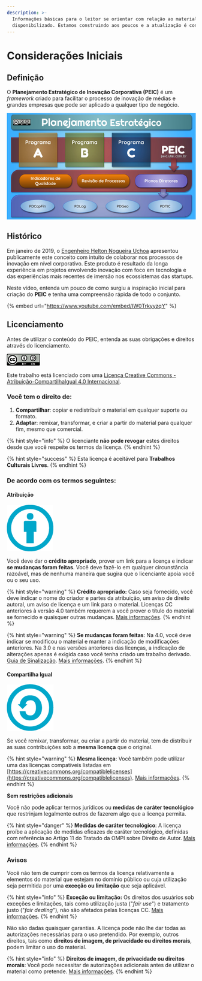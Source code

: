 ```yaml
---
description: >-
  Informações básicas para o leitor se orientar com relação ao material
  disponibilizado. Estamos construindo aos poucos e a atualização é contínua.
---
```


# Considerações Iniciais

## Definição

O **Planejamento Estratégico de Inovação Corporativa \(PEIC\)** é um _framework_ criado para facilitar o processo de inovação de médias e grandes empresas que pode ser aplicado a qualquer tipo de negócio.

![Vers&#xE3;o 1.00 do Infogr&#xE1;fico do PEIC](.gitbook/assets/2019-01-inovacao-apresentacao-do-peic-v01.jpg)

## Histórico

Em janeiro de 2019, o [Engenheiro Helton Nogueira Uchoa](http://helton.uchoa.com) apresentou publicamente este conceito com intuito de colaborar nos processos de inovação em nível corporativo. Este produto é resultado da longa experiência em projetos envolvendo inovação com foco em tecnologia e das experiências mais recentes de imersão nos ecossistemas das startups.

Neste vídeo, entenda um pouco de como surgiu a inspiração inicial para criação do **PEIC** e tenha uma compreensão rápida de todo o conjunto.

{% embed url="https://www.youtube.com/embed/IW0TrkyyzqY" %}

## Licenciamento

Antes de utilizar o conteúdo do PEIC, entenda as suas obrigações e direitos através do licenciamento.

![Atribui&#xE7;&#xE3;o-CompartilhaIgual 4.0 Internacional \(CC BY-SA 4.0\)](.gitbook/assets/88x31-cc-share-alike.png)

Este trabalho está licenciado com uma [Licença Creative Commons - Atribuição-CompartilhaIgual 4.0 Internacional](http://creativecommons.org/licenses/by-sa/4.0/).

### Você tem o direito de:

1. **Compartilhar**: copiar e redistribuir o material em qualquer suporte ou formato.
2. **Adaptar**: remixar, transformar, e criar a partir do material para qualquer fim, mesmo que comercial.

{% hint style="info" %}
O licenciante **não pode revogar** estes direitos desde que você respeite os termos da licença.
{% endhint %}

{% hint style="success" %}
Esta licença é aceitável para **Trabalhos Culturais Livres**.
{% endhint %}

### De acordo com os termos seguintes:

#### Atribuição

![Atribui&#xE7;&#xE3;o](.gitbook/assets/attribution_icon_blue_x2.png)

Você deve dar o **crédito apropriado**, prover um link para a licença e indicar **se mudanças foram feitas**. Você deve fazê-lo em qualquer circunstância razoável, mas de nenhuma maneira que sugira que o licenciante apoia você ou o seu uso. 

{% hint style="warning" %}
**Crédito apropriado:** Caso seja fornecido, você deve indicar o nome do criador e partes da atribuição, um aviso de direito autoral, um aviso de licença e um link para o material. Licenças CC anteriores à versão 4.0 também requerem a você prover o título do material se fornecido e quaisquer outras mudanças. [Mais informações](https://wiki.creativecommons.org/License_Versions#Detailed_attribution_comparison_chart).
{% endhint %}

{% hint style="warning" %}
**Se mudanças foram feitas**: Na 4.0, você deve indicar se modificou o material e manter a indicação de modificações anteriores. Na 3.0 e nas versões anteriores das licenças, a indicação de alterações apenas é exigida caso você tenha criado um trabalho derivado. [Guia de Sinalização](https://wiki.creativecommons.org/Best_practices_for_attribution#This_is_a_good_attribution_for_material_you_modified_slightly). [Mais informações](https://wiki.creativecommons.org/License_Versions#Modifications_and_adaptations_must_be_marked_as_such).
{% endhint %}

#### Compartilha Igual

![Compartilha Igual](.gitbook/assets/sa_blue_x2.png)

Se você remixar, transformar, ou criar a partir do material, tem de distribuir as suas contribuições sob a **mesma licença** que o original.

{% hint style="warning" %}
**Mesma licença**: Você também pode utilizar uma das licenças compatíveis listadas em [https://creativecommons.org/compatiblelicenses](https://creativecommons.org/compatiblelicenses). [Mais informações](https://wiki.creativecommons.org/FAQ#If_I_derive_or_adapt_material_offered_under_a_Creative_Commons_license.2C_which_CC_license.28s.29_can_I_use.3F).
{% endhint %}

**Sem restrições adicionais**

Você não pode aplicar termos jurídicos ou **medidas de caráter tecnológico** que restrinjam legalmente outros de fazerem algo que a licença permita.

{% hint style="danger" %}
**Medidas de caráter tecnológico**: A licença proíbe a aplicação de medidas eficazes de caráter tecnológico, definidas com referência ao Artigo 11 do Tratado da OMPI sobre Direito de Autor. [Mais informações](https://wiki.creativecommons.org/License_Versions#Application_of_effective_technological_measures_by_users_of_CC-licensed_works_prohibited).
{% endhint %}

### Avisos

Você não tem de cumprir com os termos da licença relativamente a elementos do material que estejam no domínio público ou cuja utilização seja permitida por uma **exceção ou limitação** que seja aplicável.

{% hint style="info" %}
**Exceção ou limitação:** Os direitos dos usuários sob exceções e limitações, tais como utilização justa \("_fair use_"\) e tratamento justo \("_fair dealing_"\), não são afetados pelas licenças CC. [Mais informações](https://wiki.creativecommons.org/Frequently_Asked_Questions#Do_Creative_Commons_licenses_affect_exceptions_and_limitations_to_copyright.2C_such_as_fair_dealing_and_fair_use.3F).
{% endhint %}

Não são dadas quaisquer garantias. A licença pode não lhe dar todas as autorizações necessárias para o uso pretendido. Por exemplo, outros direitos, tais como **direitos de imagem, de privacidade ou direitos morais**, podem limitar o uso do material.

{% hint style="info" %}
**Direitos de imagem, de privacidade ou direitos morais**: Você pode necessitar de autorizações adicionais antes de utilizar o material como pretende. [Mais informações](https://wiki.creativecommons.org/Considerations_for_licensors_and_licensees).
{% endhint %}



